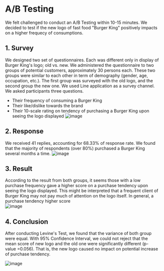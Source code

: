 # A/B Testing
We felt challenged to conduct an A/B Testing within 10-15 minutes.
We decided to test if the new logo of fast food "Burger King" positively impacts on a higher frequecy of consumptions.
## 1. Survey
We designed two set of questionnaires. Each was different only in display of Burger King's logo; old vs. new. We administered the questionnaire to two groups of potential customers, approximately 30 persons each. These two groups were similar to each other in term of demography (gender, age, occupation, etc.). The first group was surveyed with the old logo, and the second group the new one. We used Line application as a survey channel.
We asked participants three questions. 
* Their frequency of consuming a Burger King
* Their like/dislike towards the brand
* Their 10-scale rating on tendency of purchasing a Burger King upon seeing the logo displayed
![image](https://user-images.githubusercontent.com/59596996/121038637-a762cc80-c7da-11eb-833a-d472b6c19d4c.png)


## 2. Response
We received 41 replies, accounting for 68.33% of response rate. We found that the majority of respondents (over 80%) purchased a Burger King several months a time.
![image](https://user-images.githubusercontent.com/59596996/121039830-9ebec600-c7db-11eb-8813-ffdcfb85679e.png)


## 3. Result
According to the result from both groups, it seems those with a low purchase frequency gave a higher score on a purchase tendency upon seeing the logo displayed. This might be interpreted that a frequent client of Burger King may not pay much of attention on the logo itself. In general, a purchase tendency higher score     
![image](https://user-images.githubusercontent.com/59596996/121039508-5901fd80-c7db-11eb-9e68-b9c90be337fa.png)


## 4. Conclusion
After conducting Levine's Test, we found that the variance of both group were equal. With 95% Confidence Interval, we could not reject that the mean score of new logo and the old one were significantly different (p-value =0.056). That is, the new logo caused no impact on potential increase of purchase tendency.

![image](https://user-images.githubusercontent.com/59596996/121039635-76cf6280-c7db-11eb-9cc1-44c0b5adfad8.png)
